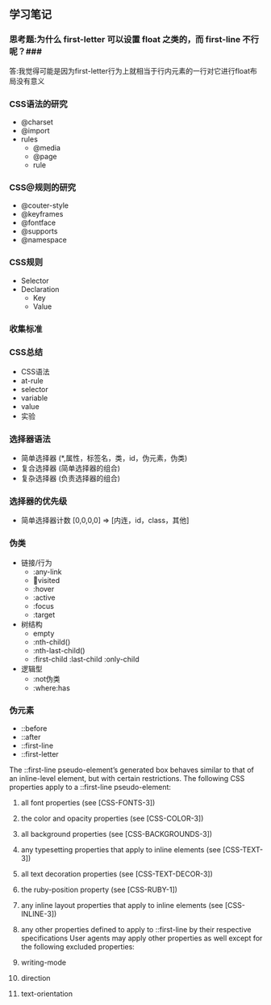 ## 学习笔记 ##

### 思考题:为什么 first-letter 可以设置 float 之类的，而 first-line 不行呢？###
答:我觉得可能是因为first-letter行为上就相当于行内元素的一行对它进行float布局没有意义

### CSS语法的研究 ###
* @charset
* @import
* rules
   * @media
   * @page
   * rule

### CSS@规则的研究 ###
* @couter-style
* @keyframes
* @fontface
* @supports
* @namespace

### CSS规则 ###
* Selector
* Declaration
    * Key
    * Value

### 收集标准 ###

### CSS总结 ###
* CSS语法
* at-rule
* selector
* variable
* value
* 实验

### 选择器语法 ### 
* 简单选择器 (*,属性，标签名，类，id，伪元素，伪类)
* 复合选择器 (简单选择器的组合)
* 复杂选择器 (负责选择器的组合)

### 选择器的优先级 ###
* 简单选择器计数
[0,0,0,0] => [内连，id，class，其他]

### 伪类 ###
* 链接/行为
    * :any-link
    * :link:visited
    * :hover
    * :active
    * :focus
    * :target
* 树结构
    * empty
    * :nth-child()
    * :nth-last-child()
    * :first-child :last-child :only-child
* 逻辑型
    * :not伪类
    * :where:has

### 伪元素 ###
* ::before
* ::after
* ::first-line
* ::first-letter

The ::first-line pseudo-element’s generated box behaves similar to that of an inline-level element, but with certain restrictions. The following CSS properties apply to a ::first-line pseudo-element:

1. all font properties (see [CSS-FONTS-3])
2. the color and opacity properties (see [CSS-COLOR-3])
3. all background properties (see [CSS-BACKGROUNDS-3])
4. any typesetting properties that apply to inline elements (see [CSS-TEXT-3])
5. all text decoration properties (see [CSS-TEXT-DECOR-3])
6. the ruby-position property (see [CSS-RUBY-1])
7. any inline layout properties that apply to inline elements (see [CSS-INLINE-3])
8. any other properties defined to apply to ::first-line by their respective specifications
User agents may apply other properties as well except for the following excluded properties:

1. writing-mode
2. direction
3. text-orientation
